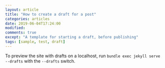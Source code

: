 ```yaml
---
layout: article
title: "How to create a draft for a post"
categories: articles
date: 2019-06-04T17:24:00
modified:
comments: true
except: "A template for starting a draft, before publishing"
tags: [sample, test, draft]
---
```


To preview the site with drafts on a localhost, run `bundle exec jekyll serve --drafts` with the `--drafts` switch.

